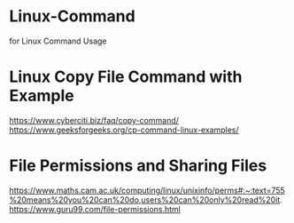 # Linux-Command
for Linux Command Usage

# Linux Copy File Command with Example
https://www.cyberciti.biz/faq/copy-command/ \
https://www.geeksforgeeks.org/cp-command-linux-examples/

# File Permissions and Sharing Files
https://www.maths.cam.ac.uk/computing/linux/unixinfo/perms#:~:text=755%20means%20you%20can%20do,users%20can%20only%20read%20it. \
https://www.guru99.com/file-permissions.html

